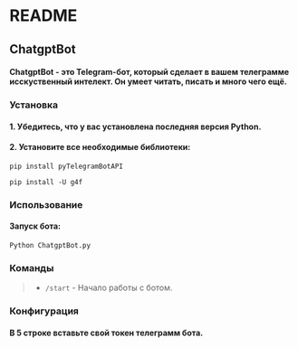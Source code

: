 # README

## ChatgptBot

#### ChatgptBot - это Telegram-бот, который сделает в вашем телеграмме исскуственный интелект. Он умеет читать, писать и много чего ещё.

### Установка

#### 1. Убедитесь, что у вас установлена последняя версия Python.

#### 2. Установите все необходимые библиотеки:

```
pip install pyTelegramBotAPI
```

```
pip install -U g4f
```

### Использование

#### Запуск бота:

```
Python ChatgptBot.py
```

### Команды

> - `/start` - Начало работы с ботом.

### Конфигурация

#### В 5 строке вставьте свой токен телеграмм бота.